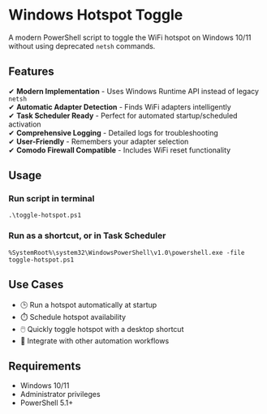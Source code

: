 # Windows Hotspot Toggle  

A modern PowerShell script to toggle the WiFi hotspot on Windows 10/11 without using deprecated `netsh` commands.  

## Features  

✔ **Modern Implementation** - Uses Windows Runtime API instead of legacy `netsh`  
✔ **Automatic Adapter Detection** - Finds WiFi adapters intelligently  
✔ **Task Scheduler Ready** - Perfect for automated startup/scheduled activation  
✔ **Comprehensive Logging** - Detailed logs for troubleshooting  
✔ **User-Friendly** - Remembers your adapter selection  
✔ **Comodo Firewall Compatible** - Includes WiFi reset functionality  

## Usage

### Run script in terminal
`.\toggle-hotspot.ps1`

### Run as a shortcut, or in Task Scheduler
`%SystemRoot%\system32\WindowsPowerShell\v1.0\powershell.exe -file toggle-hotspot.ps1`

## Use Cases  

- 🕒 Run a hotspot automatically at startup  
- ⏱️ Schedule hotspot availability  
- 🖱️ Quickly toggle hotspot with a desktop shortcut  
- 🤖 Integrate with other automation workflows  

## Requirements  

- Windows 10/11  
- Administrator privileges  
- PowerShell 5.1+  

